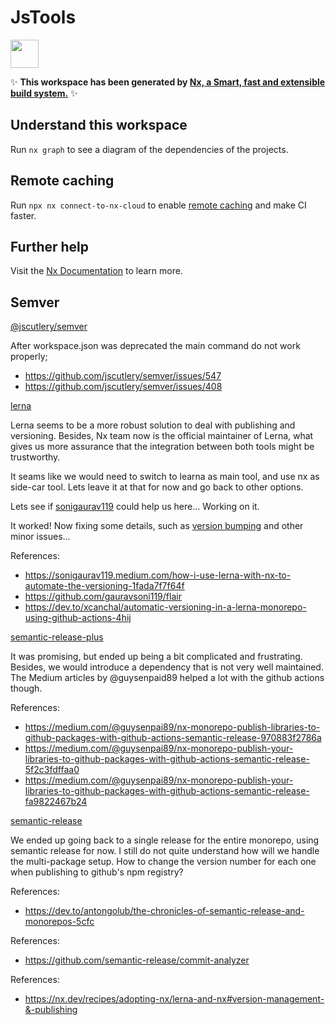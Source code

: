 # JsTools

<a alt="Nx logo" href="https://nx.dev" target="_blank" rel="noreferrer"><img src="https://raw.githubusercontent.com/nrwl/nx/master/images/nx-logo.png" width="45"></a>

✨ **This workspace has been generated by [Nx, a Smart, fast and extensible build system.](https://nx.dev)** ✨

## Understand this workspace

Run `nx graph` to see a diagram of the dependencies of the projects.

## Remote caching

Run `npx nx connect-to-nx-cloud` to enable [remote caching](https://nx.app) and make CI faster.

## Further help

Visit the [Nx Documentation](https://nx.dev) to learn more.

## Semver

[@jscutlery/semver](https://github.com/jscutlery/semver)

After workspace.json was deprecated the main command do not work properly;

- https://github.com/jscutlery/semver/issues/547
- https://github.com/jscutlery/semver/issues/408

[lerna](https://lerna.js.org/docs/getting-started)

Lerna seems to be a more robust solution to deal with publishing and versioning. Besides, Nx team now is the official maintainer of Lerna, what gives us more assurance that the integration between both tools might be trustworthy.

It seams like we would need to switch to learna as main tool, and use nx as side-car tool. Lets leave it at that for now and go back to other options.

Lets see if [sonigaurav119](https://sonigaurav119.medium.com/how-i-use-lerna-with-nx-to-automate-the-versioning-1fada7f7f64f) could help us here... Working on it.

It worked! Now fixing some details, such as [version bumping](https://github.com/lerna/lerna/issues/2668) and other minor issues...

References:

- https://sonigaurav119.medium.com/how-i-use-lerna-with-nx-to-automate-the-versioning-1fada7f7f64f
- https://github.com/gauravsoni119/flair
- https://dev.to/xcanchal/automatic-versioning-in-a-lerna-monorepo-using-github-actions-4hij

[semantic-release-plus](https://medium.com/@guysenpai89/nx-monorepo-publish-libraries-to-github-packages-with-github-actions-semantic-release-970883f2786a)

It was promising, but ended up being a bit complicated and frustrating. Besides, we would introduce a dependency that is not very well maintained. The Medium articles by @guysenpaid89 helped a lot with the github actions though.

References:

- https://medium.com/@guysenpai89/nx-monorepo-publish-libraries-to-github-packages-with-github-actions-semantic-release-970883f2786a
- https://medium.com/@guysenpai89/nx-monorepo-publish-your-libraries-to-github-packages-with-github-actions-semantic-release-5f2c3fdffaa0
- https://medium.com/@guysenpai89/nx-monorepo-publish-your-libraries-to-github-packages-with-github-actions-semantic-release-fa9822467b24

[semantic-release](https://github.com/semantic-release/semantic-release)

We ended up going back to a single release for the entire monorepo, using semantic release for now. I still do not quite understand how will we handle the multi-package setup. How to change the version number for each one when publishing to github's npm registry?

References:

- https://dev.to/antongolub/the-chronicles-of-semantic-release-and-monorepos-5cfc

References:

- https://github.com/semantic-release/commit-analyzer

References:

- https://nx.dev/recipes/adopting-nx/lerna-and-nx#version-management-&-publishing
